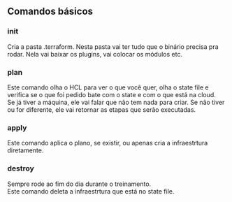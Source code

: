 ## Comandos básicos

### init
Cria a pasta .terraform. Nesta pasta vai ter tudo que o binário precisa pra rodar.
Nela vai baixar os plugins, vai colocar os módulos etc.  

### plan
Este comando olha o HCL para ver o que você quer, olha o state file e verifica se o que foi pedido bate com o state e com o que está na cloud.  
Se já tiver a máquina, ele vai falar que não tem nada para criar. Se não tiver ou for diferente, ele vai retornar as etapas que serão executadas.  

### apply
Este comando aplica o plano, se existir, ou apenas cria a infraestrtura diretamente.  

### destroy
Sempre rode ao fim do dia durante o treinamento.  
Este comando deleta a infraestrtura que está no state file.  

